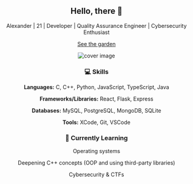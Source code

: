 <div align="center">

## Hello, there 👋
Alexander | 21 | Developer | Quality Assurance Engineer | Cybersecurity Enthusiast 

[See the garden](https://alexander-garden.me/)

![cover image](https://i.pinimg.com/564x/ea/9b/30/ea9b30b47a4d50978489e7ffdf4fd835.jpg)  

### 💻 Skills
**Languages:** C, C++, Python, JavaScript, TypeScript, Java

**Frameworks/Libraries:** React, Flask, Express

**Databases:** MySQL, PostgreSQL, MongoDB, SQLite

**Tools:** XCode, Git, VSCode

### 🌱 Currently Learning
Operating systems

Deepening C++ concepts (OOP and using third-party libraries)

Cybersecurity & CTFs

</div>
